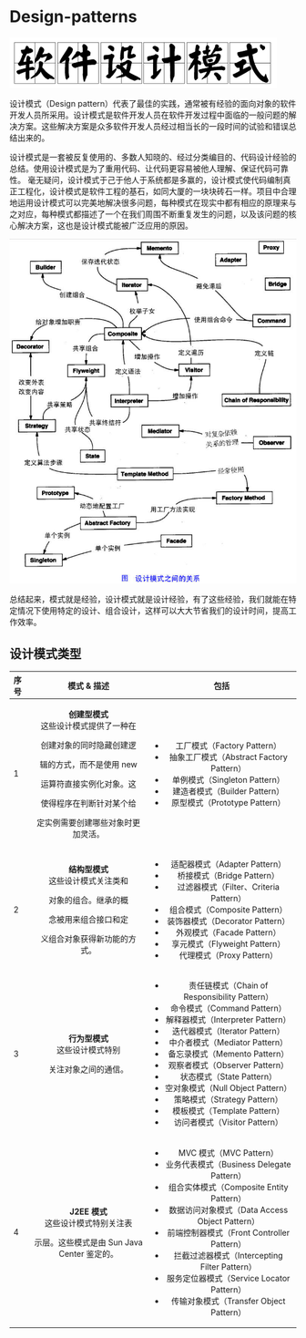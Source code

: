 # Design-patterns

![](.gitbook/assets/image.png)

设计模式（Design pattern）代表了最佳的实践，通常被有经验的面向对象的软件开发人员所采用。设计模式是软件开发人员在软件开发过程中面临的一般问题的解决方案。这些解决方案是众多软件开发人员经过相当长的一段时间的试验和错误总结出来的。

设计模式是一套被反复使用的、多数人知晓的、经过分类编目的、代码设计经验的总结。使用设计模式是为了重用代码、让代码更容易被他人理解、保证代码可靠性。 毫无疑问，设计模式于己于他人于系统都是多赢的，设计模式使代码编制真正工程化，设计模式是软件工程的基石，如同大厦的一块块砖石一样。项目中合理地运用设计模式可以完美地解决很多问题，每种模式在现实中都有相应的原理来与之对应，每种模式都描述了一个在我们周围不断重复发生的问题，以及该问题的核心解决方案，这也是设计模式能被广泛应用的原因。

![](.gitbook/assets/image%20%281%29.png)

总结起来，模式就是经验，设计模式就是设计经验，有了这些经验，我们就能在特定情况下使用特定的设计、组合设计，这样可以大大节省我们的设计时间，提高工作效率。

## 设计模式类型

<table>
  <thead>
    <tr>
      <th style="text-align:left">&#x5E8F;&#x53F7;</th>
      <th style="text-align:center">&#x6A21;&#x5F0F; &amp; &#x63CF;&#x8FF0;</th>
      <th style="text-align:center">&#x5305;&#x62EC;</th>
    </tr>
  </thead>
  <tbody>
    <tr>
      <td style="text-align:left">1</td>
      <td style="text-align:center">
        <p><b>&#x521B;&#x5EFA;&#x578B;&#x6A21;&#x5F0F;</b>
          <br />&#x8FD9;&#x4E9B;&#x8BBE;&#x8BA1;&#x6A21;&#x5F0F;&#x63D0;&#x4F9B;&#x4E86;&#x4E00;&#x79CD;&#x5728;</p>
        <p>&#x521B;&#x5EFA;&#x5BF9;&#x8C61;&#x7684;&#x540C;&#x65F6;&#x9690;&#x85CF;&#x521B;&#x5EFA;&#x903B;</p>
        <p>&#x8F91;&#x7684;&#x65B9;&#x5F0F;&#xFF0C;&#x800C;&#x4E0D;&#x662F;&#x4F7F;&#x7528;
          new</p>
        <p>&#x8FD0;&#x7B97;&#x7B26;&#x76F4;&#x63A5;&#x5B9E;&#x4F8B;&#x5316;&#x5BF9;&#x8C61;&#x3002;&#x8FD9;</p>
        <p>&#x4F7F;&#x5F97;&#x7A0B;&#x5E8F;&#x5728;&#x5224;&#x65AD;&#x9488;&#x5BF9;&#x67D0;&#x4E2A;&#x7ED9;</p>
        <p>&#x5B9A;&#x5B9E;&#x4F8B;&#x9700;&#x8981;&#x521B;&#x5EFA;&#x54EA;&#x4E9B;&#x5BF9;&#x8C61;&#x65F6;&#x66F4;&#x52A0;&#x7075;&#x6D3B;&#x3002;</p>
      </td>
      <td style="text-align:center">
        <ul>
          <li>&#x5DE5;&#x5382;&#x6A21;&#x5F0F;&#xFF08;Factory Pattern&#xFF09;</li>
          <li>&#x62BD;&#x8C61;&#x5DE5;&#x5382;&#x6A21;&#x5F0F;&#xFF08;Abstract Factory
            Pattern&#xFF09;</li>
          <li>&#x5355;&#x4F8B;&#x6A21;&#x5F0F;&#xFF08;Singleton Pattern&#xFF09;</li>
          <li>&#x5EFA;&#x9020;&#x8005;&#x6A21;&#x5F0F;&#xFF08;Builder Pattern&#xFF09;</li>
          <li>&#x539F;&#x578B;&#x6A21;&#x5F0F;&#xFF08;Prototype Pattern&#xFF09;</li>
        </ul>
      </td>
    </tr>
    <tr>
      <td style="text-align:left">2</td>
      <td style="text-align:center">
        <p><b>&#x7ED3;&#x6784;&#x578B;&#x6A21;&#x5F0F;</b>
          <br />&#x8FD9;&#x4E9B;&#x8BBE;&#x8BA1;&#x6A21;&#x5F0F;&#x5173;&#x6CE8;&#x7C7B;&#x548C;</p>
        <p>&#x5BF9;&#x8C61;&#x7684;&#x7EC4;&#x5408;&#x3002;&#x7EE7;&#x627F;&#x7684;&#x6982;</p>
        <p>&#x5FF5;&#x88AB;&#x7528;&#x6765;&#x7EC4;&#x5408;&#x63A5;&#x53E3;&#x548C;&#x5B9A;</p>
        <p>&#x4E49;&#x7EC4;&#x5408;&#x5BF9;&#x8C61;&#x83B7;&#x5F97;&#x65B0;&#x529F;&#x80FD;&#x7684;&#x65B9;&#x5F0F;&#x3002;</p>
      </td>
      <td style="text-align:center">
        <ul>
          <li>&#x9002;&#x914D;&#x5668;&#x6A21;&#x5F0F;&#xFF08;Adapter Pattern&#xFF09;</li>
          <li>&#x6865;&#x63A5;&#x6A21;&#x5F0F;&#xFF08;Bridge Pattern&#xFF09;</li>
          <li>&#x8FC7;&#x6EE4;&#x5668;&#x6A21;&#x5F0F;&#xFF08;Filter&#x3001;Criteria
            Pattern&#xFF09;</li>
          <li>&#x7EC4;&#x5408;&#x6A21;&#x5F0F;&#xFF08;Composite Pattern&#xFF09;</li>
          <li>&#x88C5;&#x9970;&#x5668;&#x6A21;&#x5F0F;&#xFF08;Decorator Pattern&#xFF09;</li>
          <li>&#x5916;&#x89C2;&#x6A21;&#x5F0F;&#xFF08;Facade Pattern&#xFF09;</li>
          <li>&#x4EAB;&#x5143;&#x6A21;&#x5F0F;&#xFF08;Flyweight Pattern&#xFF09;</li>
          <li>&#x4EE3;&#x7406;&#x6A21;&#x5F0F;&#xFF08;Proxy Pattern&#xFF09;</li>
        </ul>
      </td>
    </tr>
    <tr>
      <td style="text-align:left">3</td>
      <td style="text-align:center">
        <p><b>&#x884C;&#x4E3A;&#x578B;&#x6A21;&#x5F0F;</b>
          <br />&#x8FD9;&#x4E9B;&#x8BBE;&#x8BA1;&#x6A21;&#x5F0F;&#x7279;&#x522B;</p>
        <p>&#x5173;&#x6CE8;&#x5BF9;&#x8C61;&#x4E4B;&#x95F4;&#x7684;&#x901A;&#x4FE1;&#x3002;</p>
      </td>
      <td style="text-align:center">
        <ul>
          <li>&#x8D23;&#x4EFB;&#x94FE;&#x6A21;&#x5F0F;&#xFF08;Chain of Responsibility
            Pattern&#xFF09;</li>
          <li>&#x547D;&#x4EE4;&#x6A21;&#x5F0F;&#xFF08;Command Pattern&#xFF09;</li>
          <li>&#x89E3;&#x91CA;&#x5668;&#x6A21;&#x5F0F;&#xFF08;Interpreter Pattern&#xFF09;</li>
          <li>&#x8FED;&#x4EE3;&#x5668;&#x6A21;&#x5F0F;&#xFF08;Iterator Pattern&#xFF09;</li>
          <li>&#x4E2D;&#x4ECB;&#x8005;&#x6A21;&#x5F0F;&#xFF08;Mediator Pattern&#xFF09;</li>
          <li>&#x5907;&#x5FD8;&#x5F55;&#x6A21;&#x5F0F;&#xFF08;Memento Pattern&#xFF09;</li>
          <li>&#x89C2;&#x5BDF;&#x8005;&#x6A21;&#x5F0F;&#xFF08;Observer Pattern&#xFF09;</li>
          <li>&#x72B6;&#x6001;&#x6A21;&#x5F0F;&#xFF08;State Pattern&#xFF09;</li>
          <li>&#x7A7A;&#x5BF9;&#x8C61;&#x6A21;&#x5F0F;&#xFF08;Null Object Pattern&#xFF09;</li>
          <li>&#x7B56;&#x7565;&#x6A21;&#x5F0F;&#xFF08;Strategy Pattern&#xFF09;</li>
          <li>&#x6A21;&#x677F;&#x6A21;&#x5F0F;&#xFF08;Template Pattern&#xFF09;</li>
          <li>&#x8BBF;&#x95EE;&#x8005;&#x6A21;&#x5F0F;&#xFF08;Visitor Pattern&#xFF09;</li>
        </ul>
      </td>
    </tr>
    <tr>
      <td style="text-align:left">4</td>
      <td style="text-align:center">
        <p><b>J2EE &#x6A21;&#x5F0F;</b>
          <br />&#x8FD9;&#x4E9B;&#x8BBE;&#x8BA1;&#x6A21;&#x5F0F;&#x7279;&#x522B;&#x5173;&#x6CE8;&#x8868;</p>
        <p>&#x793A;&#x5C42;&#x3002;&#x8FD9;&#x4E9B;&#x6A21;&#x5F0F;&#x662F;&#x7531;
          Sun Java Center &#x9274;&#x5B9A;&#x7684;&#x3002;</p>
      </td>
      <td style="text-align:center">
        <ul>
          <li>MVC &#x6A21;&#x5F0F;&#xFF08;MVC Pattern&#xFF09;</li>
          <li>&#x4E1A;&#x52A1;&#x4EE3;&#x8868;&#x6A21;&#x5F0F;&#xFF08;Business Delegate
            Pattern&#xFF09;</li>
          <li>&#x7EC4;&#x5408;&#x5B9E;&#x4F53;&#x6A21;&#x5F0F;&#xFF08;Composite Entity
            Pattern&#xFF09;</li>
          <li>&#x6570;&#x636E;&#x8BBF;&#x95EE;&#x5BF9;&#x8C61;&#x6A21;&#x5F0F;&#xFF08;Data
            Access Object Pattern&#xFF09;</li>
          <li>&#x524D;&#x7AEF;&#x63A7;&#x5236;&#x5668;&#x6A21;&#x5F0F;&#xFF08;Front
            Controller Pattern&#xFF09;</li>
          <li>&#x62E6;&#x622A;&#x8FC7;&#x6EE4;&#x5668;&#x6A21;&#x5F0F;&#xFF08;Intercepting
            Filter Pattern&#xFF09;</li>
          <li>&#x670D;&#x52A1;&#x5B9A;&#x4F4D;&#x5668;&#x6A21;&#x5F0F;&#xFF08;Service
            Locator Pattern&#xFF09;</li>
          <li>&#x4F20;&#x8F93;&#x5BF9;&#x8C61;&#x6A21;&#x5F0F;&#xFF08;Transfer Object
            Pattern&#xFF09;</li>
        </ul>
      </td>
    </tr>
  </tbody>
</table>

